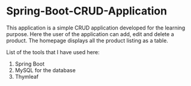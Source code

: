 # Spring-Boot-CRUD-Application
This application is a simple CRUD application developed for the learning purpose. Here the user of the application can add, edit and delete a product. The homepage 
displays all the product listing as a table.

List of the tools that I have used here:
1. Spring Boot
2. MySQL for the database
3. Thymleaf
